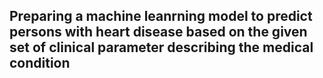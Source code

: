 ## Preparing a machine leanrning model to predict persons with heart disease based on the given set of clinical parameter describing the medical condition
